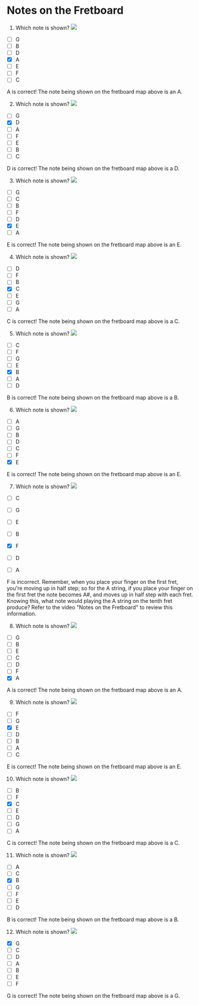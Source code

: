 # Notes on the Fretboard

1. Which note is shown?
![](https://spark-public.s3.amazonaws.com/guitar/L03/L3_fret_quiz1.png)

- [ ] G
- [ ] B
- [ ] D
- [x] A
- [ ] E
- [ ] F
- [ ] C

A is correct! The note being shown on the fretboard map above is an A. 

2. Which note is shown?
![](https://spark-public.s3.amazonaws.com/guitar/L03/L3_fret_quiz_updat.png)

- [ ] G
- [x] D
- [ ] A
- [ ] F
- [ ] E
- [ ] B
- [ ] C

D is correct! The note being shown on the fretboard map above is a D. 

3. Which note is shown?
![](https://spark-public.s3.amazonaws.com/guitar/L03/L3_fret_quiz3.png)

- [ ] G
- [ ] C
- [ ] B
- [ ] F
- [ ] D
- [x] E
- [ ] A

E is correct! The note being shown on the fretboard map above is an E. 

4. Which note is shown?
![](https://spark-public.s3.amazonaws.com/guitar/L03/L3_fret_quiz4.png)

- [ ] D
- [ ] F
- [ ] B
- [x] C
- [ ] E
- [ ] G
- [ ] A

C is correct! The note being shown on the fretboard map above is a C. 

5. Which note is shown?
![](https://spark-public.s3.amazonaws.com/guitar/L03/L3_fret_quiz5.png)

- [ ] C
- [ ] F
- [ ] G
- [ ] E
- [x] B
- [ ] A
- [ ] D

B is correct! The note being shown on the fretboard map above is a B. 

6. Which note is shown?
![](https://spark-public.s3.amazonaws.com/guitar/L03/L3_fret_quiz6.png)

- [ ] A
- [ ] G
- [ ] B
- [ ] D
- [ ] C
- [ ] F
- [x] E

E is correct! The note being shown on the fretboard map above is an E. 

7. Which note is shown?
![](https://spark-public.s3.amazonaws.com/guitar/L03/L3_fret_quiz7.png)

- [ ] C
- [ ] G
- [ ] E
- [ ] B
- [x] F
- [ ] D
- [ ] A


F is incorrect. Remember, when you place your finger on the first fret, you're moving up in half step; so for the A string, if you place your finger on the first fret the note becomes A#, and moves up in half step with each fret. Knowing this, what note would playing the A string on the tenth fret produce? Refer to the video "Notes on the Fretboard" to review this information. 

8. Which note is shown?
![](https://spark-public.s3.amazonaws.com/guitar/L03/L3_fret_quiz8.png)

- [ ] G
- [ ] B
- [ ] E
- [ ] C
- [ ] D
- [ ] F
- [x] A

A is correct! The note being shown on the fretboard map above is an A. 

9. Which note is shown?
![](https://spark-public.s3.amazonaws.com/guitar/L03/L3_fret_quiz9.png)

- [ ] F
- [ ] G
- [x] E
- [ ] D
- [ ] B
- [ ] A
- [ ] C

E is correct! The note being shown on the fretboard map above is an E.  

10. Which note is shown?
![](https://spark-public.s3.amazonaws.com/guitar/L03/L3_fret_quiz10.png)

- [ ] B
- [ ] F
- [x] C
- [ ] E
- [ ] D
- [ ] G
- [ ] A

C is correct! The note being shown on the fretboard map above is a C. 

11. Which note is shown?
![](https://spark-public.s3.amazonaws.com/guitar/L03/L3_fret_quiz11.png)

- [ ] A
- [ ] C
- [x] B
- [ ] G
- [ ] F
- [ ] E
- [ ] D

B is correct! The note being shown on the fretboard map above is a B. 

12. Which note is shown?
![](https://spark-public.s3.amazonaws.com/guitar/L03/L3_fret_quiz12.png)

- [x] G
- [ ] C
- [ ] D
- [ ] A
- [ ] B
- [ ] E
- [ ] F

G is correct! The note being shown on the fretboard map above is a G. 
